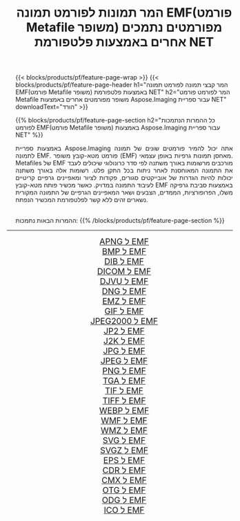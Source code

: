 ﻿---
title: המר תמונות לפורמט תמונה EMF(פורמט Metafile משופר) מפורמטים נתמכים אחרים באמצעות פלטפורמת NET 
weight: 3920
url: /he/net/conversion/to/emf/ 
lang: he
langdirlevel: 2
locales: zh-hans,ja,it,ru,de,es,fr,nl,id,lt,pl,pt,vi,tr,ko,zh-hant,ar,hi,th,sv,cs,uk,he
description: באמצעות Aspose.Imaging עבור ספריית NET קל להמיר ל-EMF(פורמט Metafile משופר) מפורמטי תמונה נתמכים אחרים
---

{{< blocks/products/pf/feature-page-wrap >}}
{{< blocks/products/pf/feature-page-header h1="המר קבצי תמונה לפורמט תמונה EMF(פורמט Metafile משופר) באמצעות פלטפורמת NET" h2="המר לפורמט פורמט Metafile משופר מפורמטים אחרים באמצעות Aspose.Imaging עבור ספריית NET" downloadText="הורד" >}}


{{% blocks/products/pf/feature-page-section  h2="כל ההמרות הנתמכות לפורמט EMF(פורמט Metafile משופר) באמצעות Aspose.Imaging עבור ספריית NET" %}}
<p align=justify>באמצעות ספריית Aspose.Imaging אתה יכול להמיר פורמטים שונים של תמונה לתמונה EMF. פורמט מטא-קובץ משופר (EMF) מאחסן תמונות גרפיות באופן עצמאי. Metafiles של EMF מורכבים מרשומות באורך משתנה לפי סדר כרונולוגי שיכולים לעבד את התמונה המאוחסנת לאחר ניתוח בכל התקן פלט. רשומות אלה באורך משתנה יכולות להיות הגדרות של אובייקטים סגורים, פקודות לציור ומאפיינים גרפיים קריטיים לעיבוד התמונה במדויק. כאשר מכשיר פותח מטא-קובץ EMF באמצעות סביבת גרפיקה משלו, הפרופורציות, הממדים, הצבעים ושאר המאפיינים הגרפיים של התמונה המקורית נשארים זהים ללא קשר לפלטפורמת המכשיר הנפתח.</p>
<br/>
ההמרות הבאות נתמכות:
{{% /blocks/products/pf/feature-page-section %}}
<div class="container-fluid productfamilypage bg-gray">
    <div class="convertypes bg-gray agp-content section">
        <div class="container">
		<hr style="margin-left:-20px;"/>
		<div class="row other-converters" style="gap: 10px;font-size: 19px;text-align:center;">
		    <div class='col-md-2 other-converter remove-lp remove-rp'><a href="/imaging/he/net/conversion/apng-to-emf/" style="padding:15px;">APNG ל EMF</a></div>
<div class='col-md-2 other-converter remove-lp remove-rp'><a href="/imaging/he/net/conversion/bmp-to-emf/" style="padding:15px;">BMP ל EMF</a></div>
<div class='col-md-2 other-converter remove-lp remove-rp'><a href="/imaging/he/net/conversion/dib-to-emf/" style="padding:15px;">DIB ל EMF</a></div>
<div class='col-md-2 other-converter remove-lp remove-rp'><a href="/imaging/he/net/conversion/dicom-to-emf/" style="padding:15px;">DICOM ל EMF</a></div>
<div class='col-md-2 other-converter remove-lp remove-rp'><a href="/imaging/he/net/conversion/djvu-to-emf/" style="padding:15px;">DJVU ל EMF</a></div>
<div class='col-md-2 other-converter remove-lp remove-rp'><a href="/imaging/he/net/conversion/dng-to-emf/" style="padding:15px;">DNG ל EMF</a></div>
<div class='col-md-2 other-converter remove-lp remove-rp'><a href="/imaging/he/net/conversion/emz-to-emf/" style="padding:15px;">EMZ ל EMF</a></div>
<div class='col-md-2 other-converter remove-lp remove-rp'><a href="/imaging/he/net/conversion/gif-to-emf/" style="padding:15px;">GIF ל EMF</a></div>
<div class='col-md-2 other-converter remove-lp remove-rp'><a href="/imaging/he/net/conversion/jpeg2000-to-emf/" style="padding:15px;">JPEG2000 ל EMF</a></div>
<div class='col-md-2 other-converter remove-lp remove-rp'><a href="/imaging/he/net/conversion/jp2-to-emf/" style="padding:15px;">JP2 ל EMF</a></div>
<div class='col-md-2 other-converter remove-lp remove-rp'><a href="/imaging/he/net/conversion/j2k-to-emf/" style="padding:15px;">J2K ל EMF</a></div>
<div class='col-md-2 other-converter remove-lp remove-rp'><a href="/imaging/he/net/conversion/jpg-to-emf/" style="padding:15px;">JPG ל EMF</a></div>
<div class='col-md-2 other-converter remove-lp remove-rp'><a href="/imaging/he/net/conversion/jpeg-to-emf/" style="padding:15px;">JPEG ל EMF</a></div>
<div class='col-md-2 other-converter remove-lp remove-rp'><a href="/imaging/he/net/conversion/png-to-emf/" style="padding:15px;">PNG ל EMF</a></div>
<div class='col-md-2 other-converter remove-lp remove-rp'><a href="/imaging/he/net/conversion/tga-to-emf/" style="padding:15px;">TGA ל EMF</a></div>
<div class='col-md-2 other-converter remove-lp remove-rp'><a href="/imaging/he/net/conversion/tif-to-emf/" style="padding:15px;">TIF ל EMF</a></div>
<div class='col-md-2 other-converter remove-lp remove-rp'><a href="/imaging/he/net/conversion/tiff-to-emf/" style="padding:15px;">TIFF ל EMF</a></div>
<div class='col-md-2 other-converter remove-lp remove-rp'><a href="/imaging/he/net/conversion/webp-to-emf/" style="padding:15px;">WEBP ל EMF</a></div>
<div class='col-md-2 other-converter remove-lp remove-rp'><a href="/imaging/he/net/conversion/wmf-to-emf/" style="padding:15px;">WMF ל EMF</a></div>
<div class='col-md-2 other-converter remove-lp remove-rp'><a href="/imaging/he/net/conversion/wmz-to-emf/" style="padding:15px;">WMZ ל EMF</a></div>
<div class='col-md-2 other-converter remove-lp remove-rp'><a href="/imaging/he/net/conversion/svg-to-emf/" style="padding:15px;">SVG ל EMF</a></div>
<div class='col-md-2 other-converter remove-lp remove-rp'><a href="/imaging/he/net/conversion/svgz-to-emf/" style="padding:15px;">SVGZ ל EMF</a></div>
<div class='col-md-2 other-converter remove-lp remove-rp'><a href="/imaging/he/net/conversion/eps-to-emf/" style="padding:15px;">EPS ל EMF</a></div>
<div class='col-md-2 other-converter remove-lp remove-rp'><a href="/imaging/he/net/conversion/cdr-to-emf/" style="padding:15px;">CDR ל EMF</a></div>
<div class='col-md-2 other-converter remove-lp remove-rp'><a href="/imaging/he/net/conversion/cmx-to-emf/" style="padding:15px;">CMX ל EMF</a></div>
<div class='col-md-2 other-converter remove-lp remove-rp'><a href="/imaging/he/net/conversion/otg-to-emf/" style="padding:15px;">OTG ל EMF</a></div>
<div class='col-md-2 other-converter remove-lp remove-rp'><a href="/imaging/he/net/conversion/odg-to-emf/" style="padding:15px;">ODG ל EMF</a></div>
<div class='col-md-2 other-converter remove-lp remove-rp'><a href="/imaging/he/net/conversion/ico-to-emf/" style="padding:15px;">ICO ל EMF</a></div>
                </div>
        </div>
    </div>
</div>
<br/>

